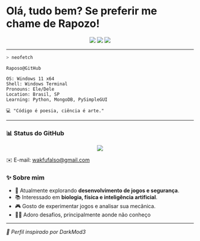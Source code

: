 # Olá, tudo bem? Se preferir me chame de Rapozo!

<p align="center">
  <a href="#"><img src="https://img.shields.io/badge/info-000?style=for-the-badge&logo=github&logoColor=white"/></a>
  <a href="#"><img src="https://img.shields.io/badge/steam-000?style=for-the-badge&logo=steam&logoColor=white"/></a>
  <a href="#"><img src="https://img.shields.io/badge/twitch-000?style=for-the-badge&logo=twitch&logoColor=white"/></a>
</p>

---

```bash
> neofetch
```
```
Raposo@GitHub

OS: Windows 11 x64
Shell: Windows Terminal
Pronouns: Ele/Dele
Location: Brasil, SP
Learning: Python, MongoDB, PySimpleGUI

💻 "Código é poesia, ciência é arte."
```

---

### 📊 **Status do GitHub**
<p align="center">
  <img src="https://github-readme-stats.vercel.app/api?username=Raposo&show_icons=true&theme=tokyonight"/>
</p>

✉️ E-mail: wakfufalso@gmail.com

### ✨ **Sobre mim**
- 🔭 Atualmente explorando **desenvolvimento de jogos e segurança**.
- 📚 Interessado em **biologia, física e inteligência artificial**.
- 🎮 Gosto de experimentar jogos e analisar sua mecânica.
- 🐱‍💻 Adoro desafios, principalmente aonde não conheço

---

_📌 Perfil inspirado por DarkMod3_

